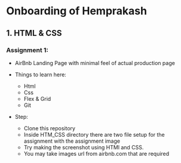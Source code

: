 # Onboarding of Hemprakash

## 1. HTML & CSS

### Assignment 1:

- AirBnb Landing Page with minimal feel of actual production page


- Things to learn here:
  - Html
  - Css
  - Flex & Grid
  - Git

- Step:
  - Clone this repository
  - Inside HTM_CSS directory there are two file setup for the assignment with the assignment image
  - Try making the screenshot using HTMl and CSS.
  - You may take images url from airbnb.com that are required
